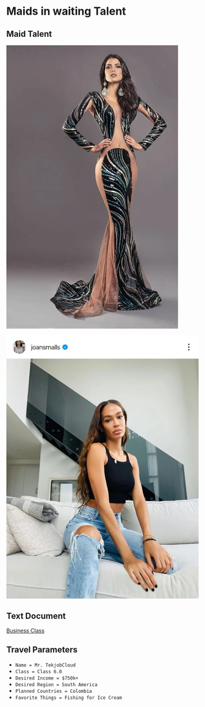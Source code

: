 # Maids in waiting Talent

## Maid Talent

![IceCream](Andrea-Diaz.jpg)

![IceCream2](joan-smalls.jpg)

## Text Document

[Business Class](./BusinessClass.txt)

## Travel Parameters

- ```Name = Mr. TekjobCloud```
- ```Class = Class 6.0```
- ```Desired Income = $750k+```
- ```Desired Region = South America```
- ```Planned Countries = Colombia```
- ```Favorite Things = Fishing for Ice Cream```
